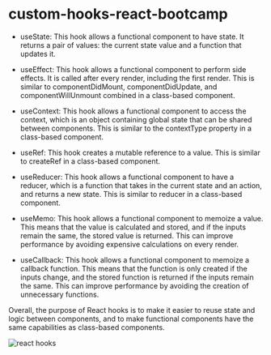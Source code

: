 # custom-hooks-react-bootcamp

- useState: This hook allows a functional component to have state. It returns a pair of values: the current state value and a function that updates it.

- useEffect: This hook allows a functional component to perform side effects. It is called after every render, including the first render. This is similar to componentDidMount, componentDidUpdate, and componentWillUnmount combined in a class-based component.

- useContext: This hook allows a functional component to access the context, which is an object containing global state that can be shared between components. This is similar to the contextType property in a class-based component.

- useRef: This hook creates a mutable reference to a value. This is similar to createRef in a class-based component.

- useReducer: This hook allows a functional component to have a reducer, which is a function that takes in the current state and an action, and returns a new state. This is similar to reducer in a class-based component.

- useMemo: This hook allows a functional component to memoize a value. This means that the value is calculated and stored, and if the inputs remain the same, the stored value is returned. This can improve performance by avoiding expensive calculations on every render.

- useCallback: This hook allows a functional component to memoize a callback function. This means that the function is only created if the inputs change, and the stored function is returned if the inputs remain the same. This can improve performance by avoiding the creation of unnecessary functions.

Overall, the purpose of React hooks is to make it easier to reuse state and logic between components, and to make functional components have the same capabilities as class-based components.

<img src="https://repository-images.githubusercontent.com/196048036/5fae96d6-a1e5-43bc-8556-4ab9d83d4ff2" alt="react hooks" />
